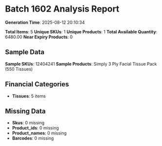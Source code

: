 # Batch 1602 Analysis Report

**Generation Time**: 2025-08-12 20:10:34

**Total Items**: 5
**Unique SKUs**: 1
**Unique Products**: 1
**Total Available Quantity**: 6480.00
**Near Expiry Products**: 0

## Sample Data
**Sample SKUs**: 12404241
**Sample Products**: Simply 3 Ply Facial Tissue Pack (550 Tissues)

## Financial Categories
- **Tissues**: 5 items

## Missing Data
- **Skus**: 0 missing
- **Product_ids**: 0 missing
- **Product_names**: 0 missing
- **Barcodes**: 0 missing
